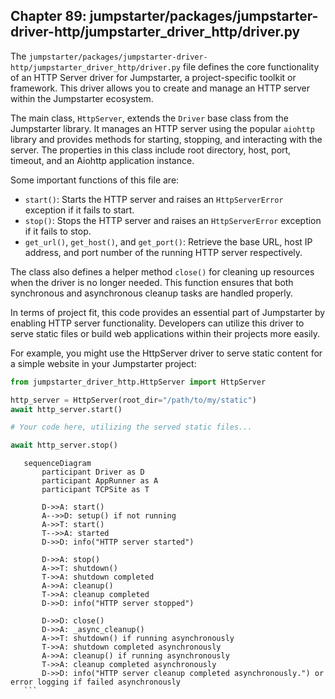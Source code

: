 ## Chapter 89: jumpstarter/packages/jumpstarter-driver-http/jumpstarter_driver_http/driver.py

 The `jumpstarter/packages/jumpstarter-driver-http/jumpstarter_driver_http/driver.py` file defines the core functionality of an HTTP Server driver for Jumpstarter, a project-specific toolkit or framework. This driver allows you to create and manage an HTTP server within the Jumpstarter ecosystem.

   The main class, `HttpServer`, extends the `Driver` base class from the Jumpstarter library. It manages an HTTP server using the popular `aiohttp` library and provides methods for starting, stopping, and interacting with the server. The properties in this class include root directory, host, port, timeout, and an Aiohttp application instance.

   Some important functions of this file are:

   - `start()`: Starts the HTTP server and raises an `HttpServerError` exception if it fails to start.
   - `stop()`: Stops the HTTP server and raises an `HttpServerError` exception if it fails to stop.
   - `get_url()`, `get_host()`, and `get_port()`: Retrieve the base URL, host IP address, and port number of the running HTTP server respectively.

   The class also defines a helper method `close()` for cleaning up resources when the driver is no longer needed. This function ensures that both synchronous and asynchronous cleanup tasks are handled properly.

   In terms of project fit, this code provides an essential part of Jumpstarter by enabling HTTP server functionality. Developers can utilize this driver to serve static files or build web applications within their projects more easily.

   For example, you might use the HttpServer driver to serve static content for a simple website in your Jumpstarter project:

   ```python
   from jumpstarter_driver_http.HttpServer import HttpServer

   http_server = HttpServer(root_dir="/path/to/my/static")
   await http_server.start()

   # Your code here, utilizing the served static files...

   await http_server.stop()
   ```

 ```mermaid
    sequenceDiagram
        participant Driver as D
        participant AppRunner as A
        participant TCPSite as T

        D->>A: start()
        A-->>D: setup() if not running
        A->>T: start()
        T-->>A: started
        D->>D: info("HTTP server started")

        D->>A: stop()
        A->>T: shutdown()
        T->>A: shutdown completed
        A->>A: cleanup()
        T->>A: cleanup completed
        D->>D: info("HTTP server stopped")

        D->>D: close()
        D->>A: _async_cleanup()
        A->>T: shutdown() if running asynchronously
        T->>A: shutdown completed asynchronously
        A->>A: cleanup() if running asynchronously
        T->>A: cleanup completed asynchronously
        D->>D: info("HTTP server cleanup completed asynchronously.") or error logging if failed asynchronously
    ```